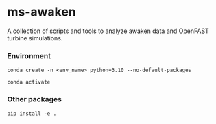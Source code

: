 # ms-awaken
A collection of scripts and tools to analyze awaken data and OpenFAST turbine simulations.

### Environment

`conda create -n <env_name> python=3.10 --no-default-packages`

`conda activate`

### Other packages

`pip install -e .`
